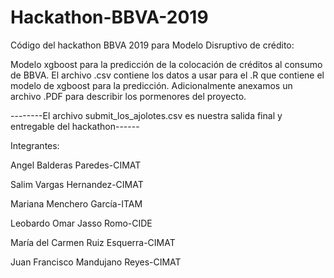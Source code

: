 # Hackathon-BBVA-2019

Código del hackathon BBVA 2019 para Modelo Disruptivo de crédito:

Modelo xgboost para la predicción de la colocación de créditos al consumo de BBVA. El archivo .csv contiene los datos a usar para el .R que contiene el modelo de xgboost para la predicción. Adicionalmente anexamos un archivo .PDF para describir los pormenores del proyecto.



--------El archivo submit_los_ajolotes.csv es nuestra salida final y entregable del hackathon------




Integrantes:

Angel Balderas Paredes-CIMAT

Salim Vargas Hernandez-CIMAT

Mariana Menchero García-ITAM

Leobardo Omar Jasso Romo-CIDE

María del Carmen Ruiz Esquerra-CIMAT

Juan Francisco Mandujano Reyes-CIMAT

